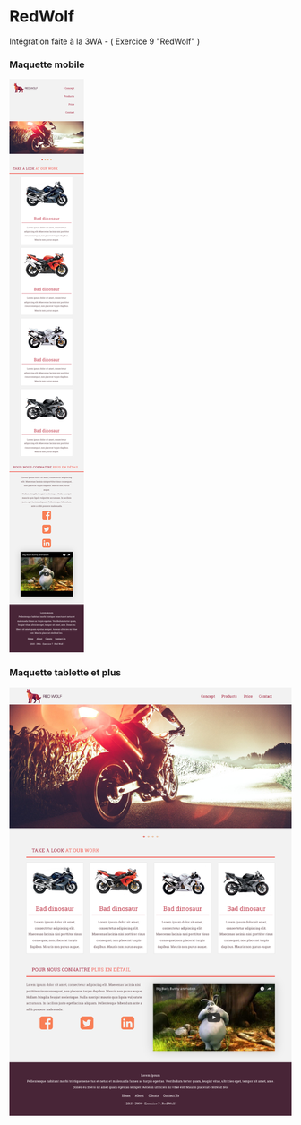 # RedWolf
Intégration faite à la 3WA - ( Exercice 9 "RedWolf" )
<br />
<h3>Maquette mobile</h3>
<img src="https://raw.githubusercontent.com/Zyrass/RedWolf/47f74dab9f5edd10d5c950fbbbaaedf93fd7ab01/maquette-mobile.png" alt="maquette mobile" />
<br />
<h3>Maquette tablette et plus</h3>
<img src="https://raw.githubusercontent.com/Zyrass/RedWolf/47f74dab9f5edd10d5c950fbbbaaedf93fd7ab01/maquette.png" alt="maquette mobile" />
